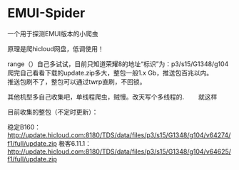 # EMUI-Spider
一个用于探测EMUI版本的小爬虫



原理是爬hicloud网盘，低调使用！ 　　

range（）自己多试试，目前只知道荣耀8的地址“标识”为：p3/s15/G1348/g104  
爬完自己看看下载的update.zip多大，整包一般1.x Gb，推送包百兆以内。  
推送包刷不了，整包可以通过twrp直刷，不回锁。  


其他机型多自己收集吧，单线程爬虫，贼慢。改天写个多线程的.　　
就这样    


目前收集的整包（不定时更新）：  

稳定B160：  http://update.hicloud.com:8180/TDS/data/files/p3/s15/G1348/g104/v64274/f1/full/update.zip
极客6.11.1：  http://update.hicloud.com:8180/TDS/data/files/p3/s15/G1348/g104/v64625/f1/full/update.zip   


